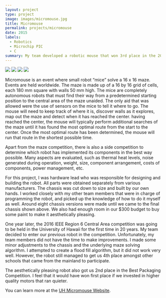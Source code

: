 ```yaml
---
layout: project
type: project
image: images/micromouse.jpg
title: Micromouse
permalink: projects/micromouse
date: 2015
labels:
  - Robotics
  - Microchip PIC
  - C
summary: My team developed a robotic mouse that won 3rd place in the 2015 UH Micromouse competition. It won 4th in the 2016 IEEE Region 6 Central Area competition.
---
```


<div class="ui small rounded images">
  <img class="ui image" src="../images/micromouse-robot.png">
  <img class="ui image" src="../images/micromouse-robot-2.jpg">
  <img class="ui image" src="../images/micromouse.jpg">
  <img class="ui image" src="../images/micromouse-circuit.png">
</div>

Micromouse is an event where small robot “mice” solve a 16 x 16 maze.  Events are held worldwide.  The maze is made up of a 16 by 16 grid of cells, each 180 mm square with walls 50 mm high.  The mice are completely autonomous robots that must find their way from a predetermined starting position to the central area of the maze unaided. The only aid that was allowed were the use of sensors on the mice to tell it where to go. The mouse will need to keep track of where it is, discover walls as it explores, map out the maze and detect when it has reached the center.  having reached the center, the mouse will typically perform additional searches of the maze until it has found the most optimal route from the start to the center.  Once the most optimal route has been determined, the mouse will run that route in the shortest possible time.

Apart from the maze competition, there is also a side competition to determine which robot has implemented its components in the best way possible. Many aspects are evaluated, such as thermal heat levels, noise generated during operation, weight, size, component arrangement, costs of components, power management, etc.

For this project, I was hardware lead who was responsible for designing and building the robot. All parts were obtained separately from various manufacturers. The chassis was cut down to size and built by our own hands. I worked closely with my other team members that were in charge of programming the robot, and picked up the knowledge of how to do it myself as well. Around eight chassis versions were made until we came to the final chassis shown above. We also had enough room in our $300 budget to buy some paint to make it aesthetically pleasing.

One year later, the 2016 IEEE Region 6 Central Area competition was going to be held in the University of Hawaii for the first time in 20 years. My team decided to enter our previous robot in the competition. Unfortunately, my team members did not have the time to make improvements. I made some minor adjustments to the chassis and the underlying maze solving algorithm. I attempted to create a flood fill algorithm, but it did not work very well. However, the robot still managed to get us 4th place amongst other schools that came from the mainland to participate. 

The aesthetically pleasing robot also got us 2nd place in the Best Packaging Competition. I feel that it would have won first place if we invested in higher quality motors that ran quieter.

You can learn more at the [UH Micromouse Website](http://www-ee.eng.hawaii.edu/~mmouse/about.html).



